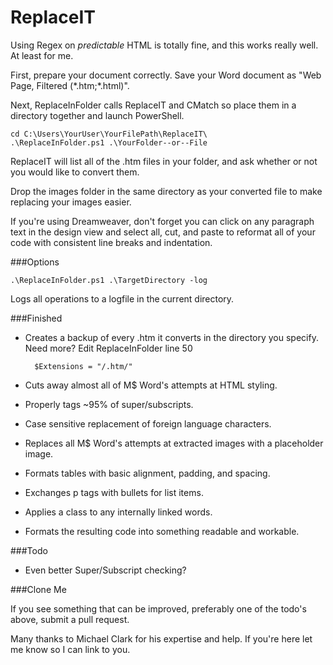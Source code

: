 # ReplaceIT

Using Regex on _predictable_ HTML is totally fine, and this works really well. At least for me.

First, prepare your document correctly. Save your Word document as "Web Page, Filtered (\*.htm;\*.html)".

Next, ReplaceInFolder calls ReplaceIT and CMatch so place them in a directory together and launch PowerShell.

	cd C:\Users\YourUser\YourFilePath\ReplaceIT\
	.\ReplaceInFolder.ps1 .\YourFolder--or--File

ReplaceIT will list all of the .htm files in your folder, and ask whether or not you would like to convert them.

Drop the images folder in the same directory as your converted file to make replacing your images easier.

If you're using Dreamweaver, don't forget you can click on any paragraph text in the design view and select all, cut, and paste to reformat all of your code with consistent line breaks and indentation.

###Options

	.\ReplaceInFolder.ps1 .\TargetDirectory -log

Logs all operations to a logfile in the current directory.

###Finished

* Creates a backup of every .htm it converts in the directory you specify. Need more? Edit ReplaceInFolder line 50

		$Extensions = "/.htm/"

* Cuts away almost all of M$ Word's attempts at HTML styling.
* Properly tags ~95% of super/subscripts.
* Case sensitive replacement of foreign language characters.
* Replaces all M$ Word's attempts at extracted images with a placeholder image.
* Formats tables with basic alignment, padding, and spacing.
* Exchanges p tags with bullets for list items.
* Applies a class to any internally linked words.
* Formats the resulting code into something readable and workable.

###Todo

* Even better Super/Subscript checking?

###Clone Me

If you see something that can be improved, preferably one of the todo's above, submit a pull request.

Many thanks to Michael Clark for his expertise and help. If you're here let me know so I can link to you.

